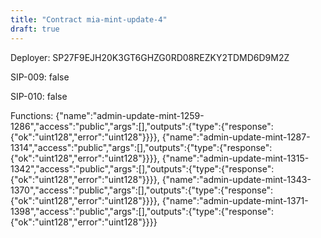 ```yaml
---
title: "Contract mia-mint-update-4"
draft: true
---
```

Deployer: SP27F9EJH20K3GT6GHZG0RD08REZKY2TDMD6D9M2Z

SIP-009: false

SIP-010: false

Functions:
{"name":"admin-update-mint-1259-1286","access":"public","args":[],"outputs":{"type":{"response":{"ok":"uint128","error":"uint128"}}}}, {"name":"admin-update-mint-1287-1314","access":"public","args":[],"outputs":{"type":{"response":{"ok":"uint128","error":"uint128"}}}}, {"name":"admin-update-mint-1315-1342","access":"public","args":[],"outputs":{"type":{"response":{"ok":"uint128","error":"uint128"}}}}, {"name":"admin-update-mint-1343-1370","access":"public","args":[],"outputs":{"type":{"response":{"ok":"uint128","error":"uint128"}}}}, {"name":"admin-update-mint-1371-1398","access":"public","args":[],"outputs":{"type":{"response":{"ok":"uint128","error":"uint128"}}}}
